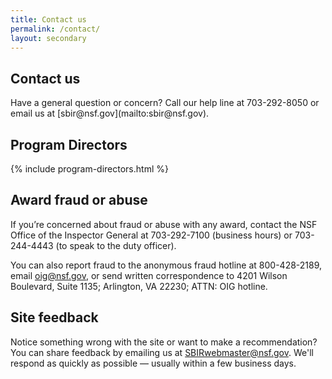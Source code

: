 ```yaml
---
title: Contact us
permalink: /contact/
layout: secondary
---
```

<section class="usa-section">
<div class="usa-content utility-content usa-grid">
<div class="usa-width-one-whole">

<h1>Contact us</h1>

<p class="text-medium" markdown="1">
Have a general question or concern? Call our help line at 703-292-8050 or email us at [sbir@nsf.gov](mailto:sbir@nsf.gov).
</p>

</div>
</div>
</section>

<section class="usa-section background-light-blue">
<div class="usa-content usa-grid">
<div class="usa-content usa-width-one-whole" markdown="1">

## Program Directors

{% include program-directors.html %}

</div>
</div>
</section>


<section class="usa-section background-white">
<div class="usa-content utility-content usa-grid">
<div class="usa-width-one-whole" markdown="1">

## Award fraud or abuse
If you’re concerned about fraud or abuse with any award, contact the NSF Office of the Inspector General at 703-292-7100 (business hours) or 703-244-4443 (to speak to the duty officer).

You can also report fraud to the anonymous fraud hotline at 800-428-2189, email [oig@nsf.gov](mailto:oig@nsf.gov), or send written correspondence to 4201 Wilson Boulevard, Suite 1135; Arlington, VA 22230; ATTN: OIG hotline.

## Site feedback
Notice something wrong with the site or want to make a recommendation? You can share feedback by emailing us at [SBIRwebmaster@nsf.gov](mailto:SBIRwebmaster@nsf.gov). We'll respond as quickly as possible — usually within a few business days.

</div>
</div>
</section>
